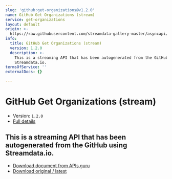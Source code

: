 ```yaml
---
slug: 'github:get-organizations@v1.2.0'
name: GitHub Get Organizations (stream)
service: get-organizations
layout: default
origin: >-
  https://raw.githubusercontent.com/streamdata-gallery-master/asyncapi/master/_listings/github/github-get-organizations-stream-async.md
info:
  title: GitHub Get Organizations (stream)
  version: 1.2.0
  description: >-
    This is a streaming API that has been autogenerated from the GitHub using
    Streamdata.io.
termsOfService: ''
externalDocs: {}

---
```

# GitHub Get Organizations (stream)

* Version: `1.2.0`
* [Full details](../html/github:get-organizations@v1.2.0.html)




## This is a streaming API that has been autogenerated from the GitHub using Streamdata.io.



* [Download document from APIs.guru](https://raw.githubusercontent.com/APIs-guru/asyncapi-directory/master/docs/APIs/github%3Aget-organizations%40v1.2.0.yaml)
* [Download original / latest](https://raw.githubusercontent.com/streamdata-gallery-master/asyncapi/master/_listings/github/github-get-organizations-stream-async.md)

<script type="application/ld+json">
{
  "@context": "http://schema.org/",
  "@type": "WebAPI",
  "description": "This is a streaming API that has been autogenerated from the GitHub using Streamdata.io.",
  "documentation": "",

  "name": "GitHub Get Organizations (stream)"
}
</script>
